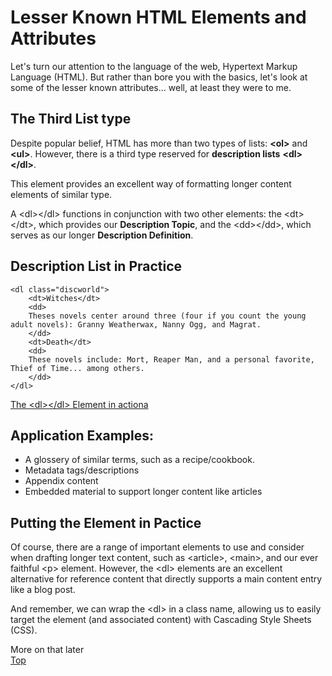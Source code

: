 # Lesser Known HTML Elements and Attributes  
Let's turn our attention to the language of the web, Hypertext Markup Language (HTML). But rather than bore you with the basics, let's look at some of the lesser known attributes... well, at least they were to me. 

## The Third List type
Despite popular belief, HTML has more than two types of lists: **&lt;ol&gt;** and **&lt;ul&gt;**. However, there is a third type reserved for **description lists** **&lt;dl&gt;&lt;/dl&gt;**.  

This element provides an excellent way of formatting longer content elements of similar type. 

A &lt;dl&gt;&lt;/dl&gt; functions in conjunction with two other elements: the &lt;dt&gt;&lt;/dt&gt;, which provides our **Description Topic**, and the &lt;dd&gt;&lt;/dd&gt;, which serves as our longer **Description Definition**. 

## Description List in Practice  
``` 
<dl class="discworld">
    <dt>Witches</dt>
    <dd>
    Theses novels center around three (four if you count the young adult novels): Granny Weatherwax, Nanny Ogg, and Magrat.
    </dd>
    <dt>Death</dt>
    <dd>
    These novels include: Mort, Reaper Man, and a personal favorite, Thief of Time... among others.
    </dd>
</dl>
```
[The &lt;dl&gt;&lt;/dl&gt; Element in actiona]("file:///Users/grasslee/Desktop/my_projects/learn_html/index.html")  

## Application Examples:
- A glossery of similar terms, such as a recipe/cookbook.
- Metadata tags/descriptions
- Appendix content
- Embedded material to support longer content like articles

## Putting the Element in Pactice  
Of course, there are a range of important elements to use and consider when drafting longer text content, such as &lt;article&gt;, &lt;main&gt;, and our ever faithful &lt;p&gt; element. However, the &lt;dl&gt; elements are an excellent alternative for reference content that directly supports a main content entry like a blog post.

And remember, we can wrap the &lt;dl&gt; in a class name, allowing us to easily target the element (and associated content) with Cascading Style Sheets (CSS).

More on that later  
[Top](#lesser-known-html-elements-and-attributes) 